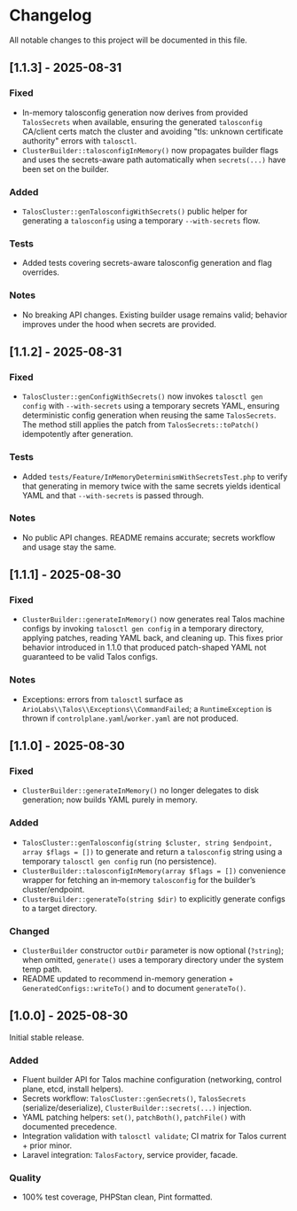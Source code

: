 # Changelog

All notable changes to this project will be documented in this file.

## [1.1.3] - 2025-08-31

### Fixed
- In-memory talosconfig generation now derives from provided `TalosSecrets` when available, ensuring the generated `talosconfig` CA/client certs match the cluster and avoiding "tls: unknown certificate authority" errors with `talosctl`.
- `ClusterBuilder::talosconfigInMemory()` now propagates builder flags and uses the secrets-aware path automatically when `secrets(...)` have been set on the builder.

### Added
- `TalosCluster::genTalosconfigWithSecrets()` public helper for generating a `talosconfig` using a temporary `--with-secrets` flow.

### Tests
- Added tests covering secrets-aware talosconfig generation and flag overrides.

### Notes
- No breaking API changes. Existing builder usage remains valid; behavior improves under the hood when secrets are provided.

## [1.1.2] - 2025-08-31

### Fixed
- `TalosCluster::genConfigWithSecrets()` now invokes `talosctl gen config` with `--with-secrets` using a temporary secrets YAML, ensuring deterministic config generation when reusing the same `TalosSecrets`. The method still applies the patch from `TalosSecrets::toPatch()` idempotently after generation.

### Tests
- Added `tests/Feature/InMemoryDeterminismWithSecretsTest.php` to verify that generating in memory twice with the same secrets yields identical YAML and that `--with-secrets` is passed through.

### Notes
- No public API changes. README remains accurate; secrets workflow and usage stay the same.

## [1.1.1] - 2025-08-30

### Fixed
- `ClusterBuilder::generateInMemory()` now generates real Talos machine configs by invoking `talosctl gen config` in a temporary directory, applying patches, reading YAML back, and cleaning up. This fixes prior behavior introduced in 1.1.0 that produced patch-shaped YAML not guaranteed to be valid Talos configs.

### Notes
- Exceptions: errors from `talosctl` surface as `ArioLabs\\Talos\\Exceptions\\CommandFailed`; a `RuntimeException` is thrown if `controlplane.yaml`/`worker.yaml` are not produced.

## [1.1.0] - 2025-08-30

### Fixed
- `ClusterBuilder::generateInMemory()` no longer delegates to disk generation; now builds YAML purely in memory.

### Added
- `TalosCluster::genTalosconfig(string $cluster, string $endpoint, array $flags = [])` to generate and return a `talosconfig` string using a temporary `talosctl gen config` run (no persistence).
- `ClusterBuilder::talosconfigInMemory(array $flags = [])` convenience wrapper for fetching an in‑memory `talosconfig` for the builder’s cluster/endpoint.
- `ClusterBuilder::generateTo(string $dir)` to explicitly generate configs to a target directory.

### Changed
- `ClusterBuilder` constructor `outDir` parameter is now optional (`?string`); when omitted, `generate()` uses a temporary directory under the system temp path.
- README updated to recommend in-memory generation + `GeneratedConfigs::writeTo()` and to document `generateTo()`.

## [1.0.0] - 2025-08-30

Initial stable release.

### Added
- Fluent builder API for Talos machine configuration (networking, control plane, etcd, install helpers).
- Secrets workflow: `TalosCluster::genSecrets()`, `TalosSecrets` (serialize/deserialize), `ClusterBuilder::secrets(...)` injection.
- YAML patching helpers: `set()`, `patchBoth()`, `patchFile()` with documented precedence.
- Integration validation with `talosctl validate`; CI matrix for Talos current + prior minor.
- Laravel integration: `TalosFactory`, service provider, facade.

### Quality
- 100% test coverage, PHPStan clean, Pint formatted.
